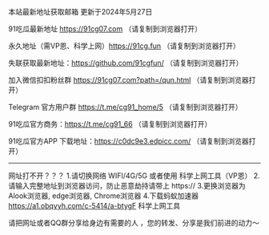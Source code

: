 本站最新地址获取邮箱 更新于2024年5月27日

91吃瓜最新地址 https://91cg07.com  （请复制到浏览器打开）

永久地址（需VP恩、科学上网）https://91cg.fun   （请复制到浏览器打开）

失联获取最新地址：https://github.com/91cgfun/   （请复制到浏览器打开）

加入微信扣扣粉丝群  https://91cg07.com?path=/qun.html   （请复制到浏览器打开）

Telegram 官方用户群  https://t.me/cg91_home/5   （请复制到浏览器打开）

91吃瓜官方商务：https://t.me/cg91_66     （请复制到浏览器打开）

91吃瓜官方APP 下载地址：https://c0dc9e3.edpicc.com/    （请复制到浏览器打开）


----------------------------------

网址打不开？？？
1.请切换网络 WIFI/4G/5G 或者使用 科学上网工具（VP恩）
2.请输入完整地址到浏览器访问，防止恶意劫持请带上 https://
3.更换浏览器为Alook浏览器, edge浏览器, Chrome浏览器
4.下载蚂蚁加速器 https://a1.obqyyh.com/c-5414/a-btygF 科学上网工具

请把网址或者QQ群分享给身边有需要的人 ，您的转发、分享是我们前进的动力～
